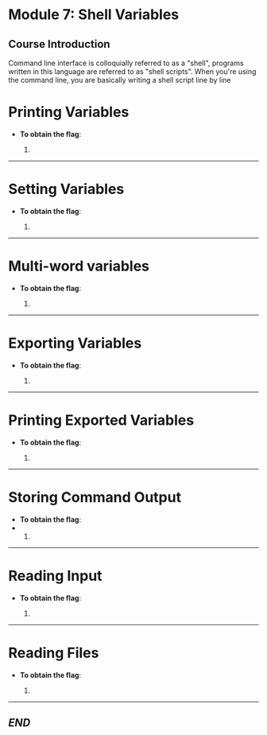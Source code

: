 # Module 7: Shell Variables

## Course Introduction
Command line interface is colloquially referred to as a "shell", programs written in this language are referred to as "shell scripts". 
When you're using the command line, you are basically writing a shell script line by line

#  Printing Variables
- **To obtain the flag**:
  
  1.
 
---

# Setting Variables
- **To obtain the flag**:
  
  1. 

---

# Multi-word variables
- **To obtain the flag**:
  
  1. 

---

# Exporting Variables
- **To obtain the flag**:
  
  1. 

---

#  Printing Exported Variables
- **To obtain the flag**:
  
  1.
 
---

# Storing Command Output
- **To obtain the flag**:
- 
  1. 

---

# Reading Input
- **To obtain the flag**:
  
  1. 

---

# Reading Files
- **To obtain the flag**:
  
  1. 

---


## *_END_* 
